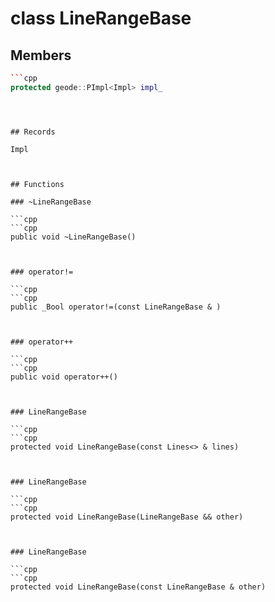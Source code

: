 # class LineRangeBase


## Members

```cpp
```cpp
protected geode::PImpl<Impl> impl_
```
```



## Records

Impl



## Functions

### ~LineRangeBase

```cpp
```cpp
public void ~LineRangeBase()
```
```


### operator!=

```cpp
```cpp
public _Bool operator!=(const LineRangeBase & )
```
```


### operator++

```cpp
```cpp
public void operator++()
```
```


### LineRangeBase

```cpp
```cpp
protected void LineRangeBase(const Lines<> & lines)
```
```


### LineRangeBase

```cpp
```cpp
protected void LineRangeBase(LineRangeBase && other)
```
```


### LineRangeBase

```cpp
```cpp
protected void LineRangeBase(const LineRangeBase & other)
```
```




